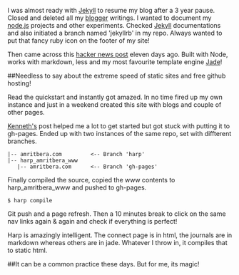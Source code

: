 I was almost ready with [Jekyll](http://jekyllrb.com/) to resume my blog after a 3 year pause. Closed and deleted all my [blogger](http://blogger.com) writings. I wanted to document my [node.js](http://nodejs.org) projects and other experiments. Checked [Jekyll](http://jekyllrb.com/) documentations and also initiated a branch named 'jekyllrb' in my repo. Always wanted to put that fancy ruby icon on the footer of my site!

Then came across this [hacker news post](https://news.ycombinator.com/item?id=6553374) eleven days ago. Built with Node, works with markdown, less and my most favourite template engine [Jade](https://github.com/visionmedia/jade)!

##Needless to say about the extreme speed of static sites and free github hosting! 

Read the quickstart and instantly got amazed. In no time fired up my own instance and just in a weekend created this site with blogs and couple of other pages.

[Kenneth's](http://kennethormandy.com/journal/start-a-blog-with-harp) post helped me a lot to get started but got stuck with putting it to gh-pages. Ended up with two instances of the same repo, set with diffterent branches.

````
|-- amritbera.com         <-- Branch 'harp'
|-- harp_amritbera_www
   |-- amritbera.com      <-- Branch 'gh-pages'
````
Finally compiled the source, copied the www contents to harp_amritbera_www and pushed to gh-pages.
````
$ harp compile
````
Git push and a page refresh. Then a 10 minutes break to click on the same nav links again & again and check if everything is perfect!

Harp is amazingly intelligent. The connect page is in html, the journals are in markdown whereas others are in jade. Whatever I throw in, it compiles that to static html.

##It can be a common practice these days. But for me, its magic!